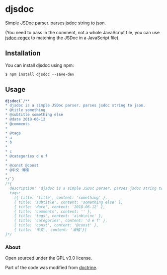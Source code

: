 # djsdoc

Simple JSDoc parser. parses jsdoc string to json. 

(You need to pass in the comment, not a whole JavaScript file, you can use [jsdoc-regex](https://github.com/neogeek/jsdoc-regex) to matching the JSDoc in a JavaScript file).

## Installation
You can install djsdoc using npm:

```
$ npm install djsdoc --save-dev
```

## Usage

``` js
djsdoc(`/**
* djsdoc is a simple JSDoc parser. parses jsdoc string to json.
* @title something
* @subtitle something else
* @date 2018-06-12
* @comments
* 
* @tags 
* a
* b
* 
* c
* @categories d e f
*
* @const @const
* @中文 滑稽
*
*/`)
/*{
  description: 'djsdoc is a simple JSDoc parser. parses jsdoc string to json.',
  tags:
    [{ title: 'title', content: 'something' },
    { title: 'subtitle', content: 'something else' },
    { title: 'date', content: '2018-06-12' },
    { title: 'comments', content: '' },
    { title: 'tags', content: 'a\nb\n\nc' },
    { title: 'categories', content: 'd e f' },
    { title: 'const', content: '@const' },
    { title: '中文', content: '滑稽'}]
}*/
```

### About

Open sourced under the GPL v3.0 license.

Part of the code was modified from [doctrine](https://github.com/eslint/doctrine).